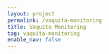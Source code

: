 ```yaml
---
layout: project
permalink: /vaquita-monitoring
title: Vaquita Monitoring
tag: vaquita-monitoring
enable_nav: false
---
```

    